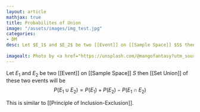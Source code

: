 ```yaml
---
layout: article
mathjax: true
title: Probabilites of Union
image: "/assets/images/img_test.jpg"
categories:
- DM
desc: Let $E_1$ and $E_2$ be two [[Event]] on [[Sample Space]] $S$ then [[Set Union]] of these two events will be
 
imagealt: Photo by <a href="https://unsplash.com/@mangofantasy?utm_source=unsplash&utm_medium=referral&utm_content=creditCopyText">Tim Johnson</a> on <a href="https://unsplash.com/s/photos/logic?utm_source=unsplash&utm_medium=referral&utm_content=creditCopyText">Unsplash</a>
---
```

Let $E_1$ and $E_2$ be two [[Event]] on [[Sample Space]] $S$ then [[Set Union]] of these two events will be
$$P(E_1 \cup E_2) = P(E_1) + P(E_2) - P(E_1 \cap E_2)$$

This is similar to [[Principle of Inclusion-Exclusion]].